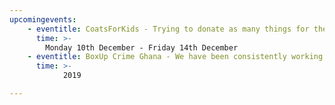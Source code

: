 ```yaml
---
upcomingevents:
    - eventitle: CoatsForKids - Trying to donate as many things for the winter to the community, at the BoxUp office.
      time: >-
        Monday 10th December - Friday 14th December
    - eventitle: BoxUp Crime Ghana - We have been consistently working hard to bring our brilliant work to Africa as part of our effort  to bring BoxUp service worldwide. Keep an eye on our website + social media for updates on this.
      time: >-
            2019

---
```

